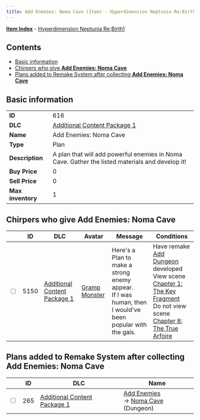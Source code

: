 ```yaml
---
title: Add Enemies: Noma Cave (Item) - Hyperdimension Neptunia Re;Birth1
---
```


[**Item Index**](/neptunia/rb1/item/index.html) - [Hyperdimension Neptunia Re;Birth1](/neptunia/rb1)

## Contents

- [Basic information](#basic-information)
- [Chirpers who give **Add Enemies: Noma Cave**](#chirpers-who-give-add-enemies-noma-cave)
- [Plans added to Remake System after collecting **Add Enemies: Noma Cave**](#plans-added-to-remake-system-after-collecting-add-enemies-noma-cave)

## Basic information

|   |   |
| -- | -- |
| **ID** | 616 |
| **DLC** | [Additional Content Package 1](/neptunia/rb1/dlc/10-pack1.html) |
| **Name** | Add Enemies: Noma Cave |
| **Type** | Plan |
| **Description** | A plan that will add powerful enemies in Noma Cave. Gather the listed materials and develop it! |
| **Buy Price** | 0 |
| **Sell Price** | 0 |
| **Max inventory** | 1 |


## Chirpers who give **Add Enemies: Noma Cave**

|    | ID | DLC | Avatar | Message | Conditions |
| -- | -- | --- | ------ | ------- | ---------- |
| <input type="checkbox" id="rb1-chirper-event-10-5150" class="trackbox" /> | 5150 | [Additional Content Package 1](/neptunia/rb1/dlc/10-pack1.html) | [Gramp Monster](/neptunia/rb1/undefined/1-243-gramp-monster.html) | Here's a Plan to make a strong enemy appear.<br />If I was human, then I would've been popular with the gals. | Have remake [Add Dungeon](/neptunia/rb1/remake/10-228-add-dungeon.html) developed<br />View scene [Chapter 1: The Key Fragment](/neptunia/rb1/scene/1-117-chapter-1-the-key-fragment.html)<br />Do not view scene [Chapter 8: The True Arfoire](/neptunia/rb1/scene/1-807-chapter-8-the-true-arfoire.html) |


## Plans added to Remake System after collecting **Add Enemies: Noma Cave**

|    | ID | DLC | Name |
| -- | -- | --- | ---- |
| <input type="checkbox" id="rb1-remake-10-265" class="trackbox" /> | 265 | [Additional Content Package 1](/neptunia/rb1/dlc/10-pack1.html) | [Add Enemies](/neptunia/rb1/remake/10-265-add-enemies.html)<br /> → [Noma Cave](/neptunia/rb1/dungeon/10-127-noma-cave.html) (Dungeon) |
